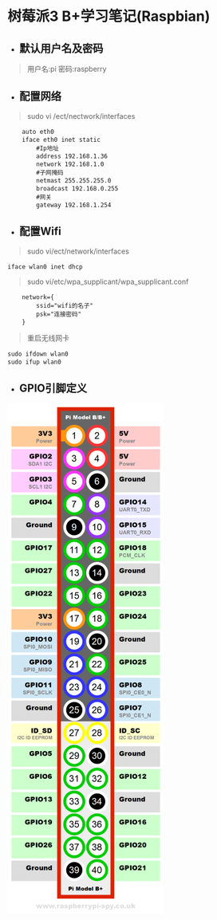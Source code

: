 # 树莓派3 B+学习笔记(Raspbian)
- ##  默认用户名及密码 
>用户名:pi 密码:raspberry
- ## 配置网络
>sudo vi /ect/nectwork/interfaces 
```
    auto eth0
    iface eth0 inet static
        #Ip地址
        address 192.168.1.36          
        network 192.168.1.0    
        #子网掩码
        netmast 255.255.255.0
        broadcast 192.168.0.255
        #网关
        gateway 192.168.1.254
```
- ## 配置Wifi
>sudo vi/ect/network/interfaces

    iface wlan0 inet dhcp
>sudo vi/etc/wpa_supplicant/wpa_supplicant.conf
```     
    network={
        ssid="wifi的名子"
        psk="连接密码"
    }
```    
>重启无线网卡 
```
sudo ifdown wlan0  
sudo ifup wlan0
```
* ## GPIO引脚定义
![引脚](./img/Raspberry-Pi-GPIO-Layout-Model-B-Plus-313x1024.png)